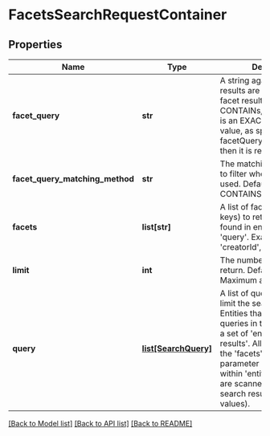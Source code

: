 # FacetsSearchRequestContainer

## Properties
Name | Type | Description | Notes
------------ | ------------- | ------------- | -------------
**facet_query** | **str** | A string against which facet results are compared.  If the facet result either CONTAINs, STARTSWITH, or is an EXACT match for this value, as specified by facetQueryMatchingMethod, then it is returned | [optional] 
**facet_query_matching_method** | **str** | The matching method used to filter when &#39;facetQuery&#39; is used. Defaults to CONTAINS. | [optional] 
**facets** | **list[str]** | A list of facets (property keys) to return values from found in entities matching &#39;query&#39;.  Examples are &#39;tags&#39;, &#39;creatorId&#39;, etc | 
**limit** | **int** | The number of results to return.  Default 100, Maximum allowed: 1000 | [optional] 
**query** | [**list[SearchQuery]**](SearchQuery.md) | A list of queries by which to limit the search results.  Entities that match ALL queries in this list constitute a set of &#39;entity search results&#39;.  All facets listed in the &#39;facets&#39; search parameter of all entities within &#39;entity search results&#39; are scanned to produce the search results (of facet values). | [optional] 

[[Back to Model list]](../README.md#documentation-for-models) [[Back to API list]](../README.md#documentation-for-api-endpoints) [[Back to README]](../README.md)


